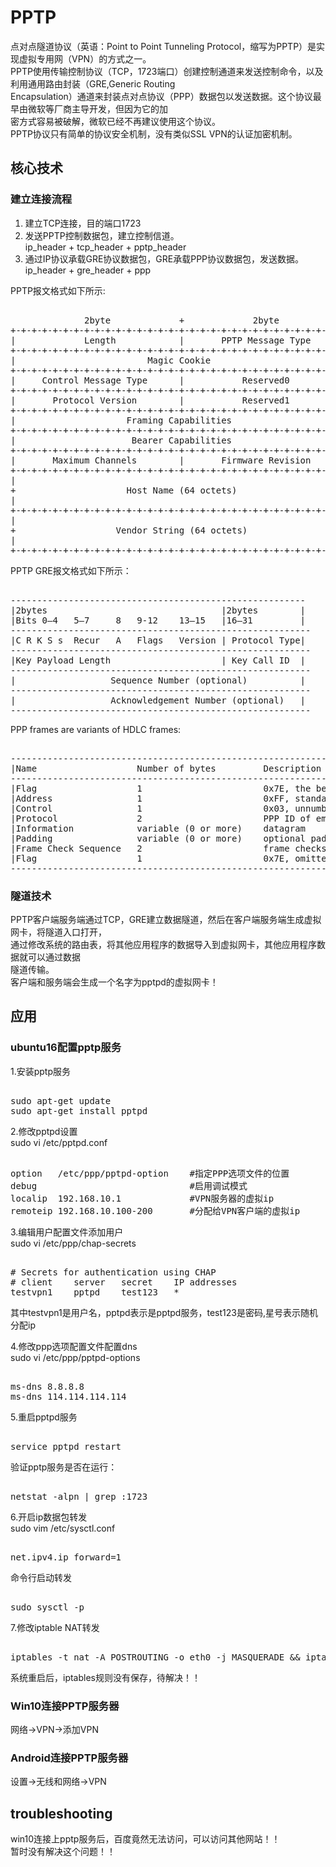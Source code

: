 # PPTP              
点对点隧道协议（英语：Point to Point Tunneling Protocol，缩写为PPTP）是实现虚拟专用网（VPN）的方式之一。      
PPTP使用传输控制协议（TCP，1723端口）创建控制通道来发送控制命令，以及利用通用路由封装（GRE,Generic Routing    
Encapsulation）通道来封装点对点协议（PPP）数据包以发送数据。这个协议最早由微软等厂商主导开发，但因为它的加    
密方式容易被破解，微软已经不再建议使用这个协议。           
PPTP协议只有简单的协议安全机制，没有类似SSL VPN的认证加密机制。        

## 核心技术  
### 建立连接流程      
1. 建立TCP连接，目的端口1723      
2. 发送PPTP控制数据包，建立控制信道。      
	ip_header + tcp_header + pptp_header    
3. 通过IP协议承载GRE协议数据包，GRE承载PPP协议数据包，发送数据。       
	ip_header + gre_header + ppp     
      
PPTP报文格式如下所示:      
<pre>      
              2byte             +             2byte           
+-+-+-+-+-+-+-+-+-+-+-+-+-+-+-+-+-+-+-+-+-+-+-+-+-+-+-+-+-+-+-+-+      
|             Length            |       PPTP Message Type       |      
+-+-+-+-+-+-+-+-+-+-+-+-+-+-+-+-+-+-+-+-+-+-+-+-+-+-+-+-+-+-+-+-+      
|                         Magic Cookie                          |      
+-+-+-+-+-+-+-+-+-+-+-+-+-+-+-+-+-+-+-+-+-+-+-+-+-+-+-+-+-+-+-+-+      
|     Control Message Type      |           Reserved0           |      
+-+-+-+-+-+-+-+-+-+-+-+-+-+-+-+-+-+-+-+-+-+-+-+-+-+-+-+-+-+-+-+-+      
|       Protocol Version        |           Reserved1           |      
+-+-+-+-+-+-+-+-+-+-+-+-+-+-+-+-+-+-+-+-+-+-+-+-+-+-+-+-+-+-+-+-+      
|                     Framing Capabilities                      |      
+-+-+-+-+-+-+-+-+-+-+-+-+-+-+-+-+-+-+-+-+-+-+-+-+-+-+-+-+-+-+-+-+      
|                      Bearer Capabilities                      |      
+-+-+-+-+-+-+-+-+-+-+-+-+-+-+-+-+-+-+-+-+-+-+-+-+-+-+-+-+-+-+-+-+      
|       Maximum Channels        |       Firmware Revision       |      
+-+-+-+-+-+-+-+-+-+-+-+-+-+-+-+-+-+-+-+-+-+-+-+-+-+-+-+-+-+-+-+-+      
|                                                               |      
+                     Host Name (64 octets)                     +      
|                                                               |      
+-+-+-+-+-+-+-+-+-+-+-+-+-+-+-+-+-+-+-+-+-+-+-+-+-+-+-+-+-+-+-+-+      
|                                                               |      
+                   Vendor String (64 octets)                   +      
|                                                               |      
+-+-+-+-+-+-+-+-+-+-+-+-+-+-+-+-+-+-+-+-+-+-+-+-+-+-+-+-+-+-+-+-+      
</pre>      
    
PPTP GRE报文格式如下所示：    
<pre>    
--------------------------------------------------------    
|2bytes                                 |2bytes        |    
|Bits 0–4   5–7     8   9-12    13–15   |16–31         |    
---------------------------------------------------------    
|C R K S s  Recur   A   Flags   Version | Protocol Type|    
---------------------------------------------------------    
|Key Payload Length                     | Key Call ID  |    
---------------------------------------------------------    
|                  Sequence Number (optional)          |    
---------------------------------------------------------    
|                  Acknowledgement Number (optional)   |    
---------------------------------------------------------    
</pre>    
    
PPP frames are variants of HDLC frames:    
<pre>    
-----------------------------------------------------------------------------------    
|Name                   Number of bytes         Description    
-----------------------------------------------------------------------------------    
|Flag                   1                       0x7E, the beginning of a PPP frame    
|Address                1                       0xFF, standard broadcast address    
|Control                1                       0x03, unnumbered data    
|Protocol               2                       PPP ID of embedded data    
|Information            variable (0 or more)    datagram    
|Padding                variable (0 or more)    optional padding    
|Frame Check Sequence   2                       frame checksum    
|Flag                   1                       0x7E, omitted for successive PPP packets     
-----------------------------------------------------------------------------------    
</pre>    
    
### 隧道技术    
PPTP客户端服务端通过TCP，GRE建立数据隧道，然后在客户端服务端生成虚拟网卡，将隧道入口打开，  
通过修改系统的路由表，将其他应用程序的数据导入到虚拟网卡，其他应用程序数据就可以通过数据  
隧道传输。  
客户端和服务端会生成一个名字为pptpd的虚拟网卡！  
      
## 应用      
### ubuntu16配置pptp服务              
1.安装pptp服务              
<pre>              
sudo apt-get update               
sudo apt-get install pptpd              
</pre>              
              
              
2.修改pptpd设置              
sudo vi /etc/pptpd.conf              
              
<pre>              
option   /etc/ppp/pptpd-option    #指定PPP选项文件的位置              
debug                             #启用调试模式              
localip  192.168.10.1             #VPN服务器的虚拟ip              
remoteip 192.168.10.100-200       #分配给VPN客户端的虚拟ip              
</pre>              
              
3.编辑用户配置文件添加用户              
sudo vi /etc/ppp/chap-secrets              
            
<pre>              
# Secrets for authentication using CHAP              
# client    server   secret    IP addresses              
testvpn1    pptpd    test123   *              
</pre>              
其中testvpn1是用户名，pptpd表示是pptpd服务，test123是密码,星号表示随机分配ip              
              
4.修改ppp选项配置文件配置dns              
sudo vi /etc/ppp/pptpd-options              
            
<pre>              
ms-dns 8.8.8.8              
ms-dns 114.114.114.114              
</pre>              
              
5.重启pptpd服务              
<pre>              
service pptpd restart              
</pre>              
              
验证pptp服务是否在运行：              
<pre>              
netstat -alpn | grep :1723              
</pre>              
            
6.开启ip数据包转发            
sudo vim /etc/sysctl.conf             
            
<pre>            
net.ipv4.ip_forward=1            
</pre>            
命令行启动转发            
<pre>            
sudo sysctl -p            
</pre>            
              
7.修改iptable NAT转发              
<pre>              
iptables -t nat -A POSTROUTING -o eth0 -j MASQUERADE && iptables-save              
</pre>              
系统重启后，iptables规则没有保存，待解决！！        
              
          
### Win10连接PPTP服务器          
网络->VPN->添加VPN          
          
### Android连接PPTP服务器          
设置->无线和网络->VPN          
              
## troubleshooting        
win10连接上pptp服务后，百度竟然无法访问，可以访问其他网站！！              
暂时没有解决这个问题！！              
